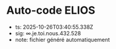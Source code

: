 # Auto-code ELIOS
- ts: 2025-10-26T03:40:55.338Z
- sig: ∞.je.toi.nous.432.528
- note: fichier généré automatiquement